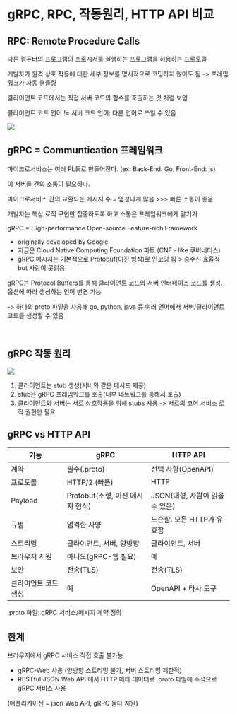 # gRPC, RPC, 작동원리, HTTP API 비교

## RPC: Remote Procedure Calls
다른 컴퓨터의 프로그램의 프로시저를 실행하는 프로그램을 허용하는 프로토콜
  
개발자가 원격 상호 작용에 대한 세부 정보를 명시적으로 코딩하지 않아도 됨 -> 프레임워크가 자동 핸들링
  
클라이언트 코드에서는 직접 서버 코드의 함수를 호출하는 것 처럼 보임
  
클라이언트 코드 언어 != 서버 코드 언어: 다른 언어로 쓰일 수 있음

![](https://img1.daumcdn.net/thumb/R1280x0/?scode=mtistory2&fname=https%3A%2F%2Fblog.kakaocdn.net%2Fdn%2FbqlDmG%2Fbtq7uceRu8g%2FttYh7wR46nA9iHST541Wmk%2Fimg.png)

## gRPC = Communtication 프레임워크
마이크로서비스는 여러 PL들로 만들어진다. (ex: Back-End: Go, Front-End: js)
  
이 서버들 간의 소통이 필요하다.
  
마이크로서비스 간의 교환되는 메시지 수 = 엄청나게 많음 >>> 빠른 소통이 좋음
  
개발자는 핵심 로직 구현만 집중하도록 하고 소통은 프레임워크에게 맡기기
  
gRPC = High-performance Open-source Feature-rich Framework

- originally developed by Google
- 지금은 Cloud Native Computing Foundation 파트 (CNF - like 쿠버네티스)
- gRPC 메시지는 기본적으로 Protobuf(이진 형식)로 인코딩 됨 > 송수신 효율적 but 사람이 못읽음

gRPC는 Protocol Buffers를 통해 클라이언트 코드와 서버 인터페이스 코드를 생성. 옵션에 따라 생성하는 언어 변경 가능
  
-> 하나의 proto 파일을 사용해 go, python, java 등 여러 언어에서 서버/클라이언트 코드를 생성할 수 있음

<br>

## gRPC 작동 원리

![](https://img1.daumcdn.net/thumb/R1280x0/?scode=mtistory2&fname=https%3A%2F%2Fblog.kakaocdn.net%2Fdn%2FFciKH%2Fbtq7ut1Wtof%2Fz64S0EkpD9yk4WWg048b10%2Fimg.png)

1. 클라이언트는 stub 생성(서버와 같은 메서드 제공)
2. stub은 gRPC 프레임워크를 호출(내부 네트워크를 통해서 호출)
3. 클라이언트와 서버는 서로 상호작용을 위해 stubs 사용 -> 서로의 코어 서비스 로직 권한만 필요

## gRPC vs HTTP API
기능 | gRPC | HTTP API
--|--|--
계약 | 필수(.proto) | 선택 사항(OpenAPI)
프로토콜 | HTTP/2 (빠름) | HTTP
Payload | Protobuf(소형, 이진 메시지 형식) | JSON(대형, 사람이 읽을 수 있음)
규범 | 엄격한 사양 | 느슨함. 모든 HTTP가 유효함
스트리밍 | 클라이언트, 서버, 양방향 | 클라이언트, 서버
브라우저 지원 | 아니오(gRPC-웹 필요) | 예
보안 | 전송(TLS) | 전송(TLS)
클라이언트 코드 생성 | 예 | OpenAPI + 타사 도구

.proto 파일: gRPC 서비스/메시지 계약 정의

## 한계
브라우저에서 gRPC 서비스 직접 호출 불가능

- gRPC-Web 사용 (양방향 스트리밍 불가, 서버 스트리밍 제한적)
- RESTful JSON Web API 에서 HTTP 메타 데이터로 .proto 파일에 주석으로 gRPC 서비스 사용

(애플리케이션 = json Web API, gRPC 둘다 지원)